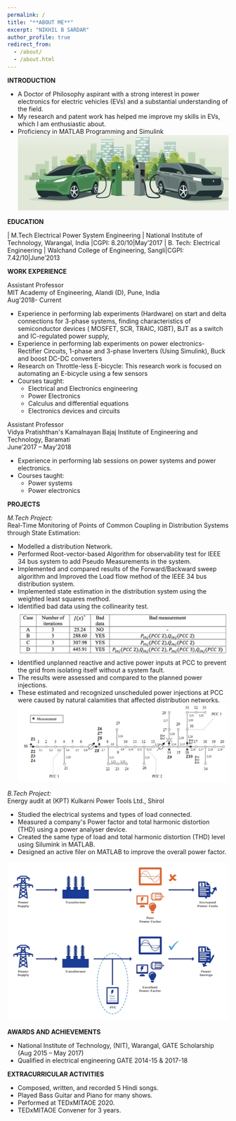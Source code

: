 ```yaml
---
permalink: /
title: "**ABOUT ME**" 
excerpt: "NIKHIL B SARDAR"
author_profile: true
redirect_from: 
  - /about/
  - /about.html
---
```


**INTRODUCTION**
* A Doctor of Philosophy aspirant with a strong interest in power electronics for electric vehicles (EVs) and a substantial
understanding of the field.
* My research and patent work has helped me improve my skills in EVs, which I am enthusiastic about.
* Proficiency in MATLAB Programming and Simulink
![ Electrical Vehicle](images/EEV.png)

**EDUCATION**

| M.Tech Electrical Power System Engineering | National Institute of Technology, Warangal, India |CGPI: 8.20/10|May’2017
| B. Tech: Electrical Engineering | Walchand College of Engineering, Sangli|CGPI: 7.42/10|June’2013


**WORK EXPERIENCE**

Assistant Professor\
MIT Academy of Engineering, Alandi (D), Pune, India \
Aug'2018- Current
* Experience in performing lab experiments (Hardware) on start and delta connections for 3-phase systems, finding characteristics of semiconductor devices ( MOSFET, SCR, TRAIC, IGBT), BJT as a switch and IC-regulated power supply,
* Experience in performing lab experiments on power electronics- Rectifier Circuits, 1-phase and 3-phase Inverters (Using Simulink), Buck and boost DC-DC converters
* Research on Throttle-less E-bicycle: This research work is focused on automating an E-bicycle using a few sensors
* Courses taught:
    * Electrical and Electronics engineering
    * Power Electronics
    * Calculus and differential equations
    * Electronics devices and circuits

Assistant Professor\
Vidya Pratishthan's Kamalnayan Bajaj Institute of Engineering and Technology, Baramati\
June’2017 – May’2018
* Experience in performing lab sessions on power systems and power electronics.
* Courses taught:
    * Power systems
    * Power electronics
  
**PROJECTS**

*M.Tech Project:*\
Real-Time Monitoring of Points of Common Coupling in Distribution Systems through State Estimation:
* Modelled a distribution Network.
* Performed Root-vector-based Algorithm for observability test for IEEE 34 bus system to add Pseudo Measurements in the system.
* Implemented and compared results of the Forward/Backward sweep algorithm and Improved the Load flow method of the IEEE 34 bus distribution system.
* Implemented state estimation in the distribution system using the weighted least squares method.
* Identified bad data using the collinearity test.
![Distribution Systems](images/4.png)
* Identified unplanned reactive and active power inputs at PCC to prevent the grid from isolating itself without a system fault.
* The results were assessed and compared to the planned power injections.
* These estimated and recognized unscheduled power injections at PCC were caused by natural calamities that affected distribution networks.
![Distribution Systems](images/22.png)


*B.Tech Project:*\
Energy audit at (KPT) Kulkarni Power Tools Ltd., Shirol
* Studied the electrical systems and types of load connected.
* Measured a company's Power factor and total harmonic distortion (THD) using a power analyser device.
* Created the same type of load and total harmonic distortion (THD) level using Silumink in MATLAB.
* Designed an active filer on MATLAB to improve the overall power factor.
  
![Power factor](images/666.png)

**AWARDS AND ACHIEVEMENTS**
* National Institute of Technology, (NIT), Warangal, GATE Scholarship (Aug 2015 – May 2017)
* Qualified in electrical engineering GATE 2014-15 & 2017-18

**EXTRACURRICULAR ACTIVITIES**
* Composed, written, and recorded 5 Hindi songs.
* Played Bass Guitar and Piano for many shows.
* Performed at TEDxMITAOE 2020.
* TEDxMITAOE Convener for 3 years.


